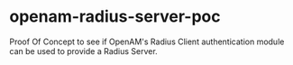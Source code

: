 openam-radius-server-poc
========================

Proof Of Concept to see if OpenAM's Radius Client authentication module can be used to provide a Radius Server. 
